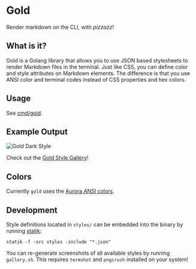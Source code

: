 # Gold

Render markdown on the CLI, with _pizzazz_!

## What is it?

Gold is a Golang library that allows you to use JSON based stylesheets to
render Markdown files in the terminal. Just like CSS, you can define color and
style attributes on Markdown elements. The difference is that you use ANSI
color and terminal codes instead of CSS properties and hex colors.

## Usage

See [cmd/gold](cmd/gold/).

## Example Output

![Gold Dark Style](https://github.com/charmbracelet/gold/raw/master/styles/gallery/dark.png)

Check out the [Gold Style Gallery](https://github.com/charmbracelet/gold/blob/master/styles/gallery/README.md)!

## Colors

Currently `gold` uses the [Aurora ANSI colors](https://godoc.org/github.com/logrusorgru/aurora#Index).

## Development

Style definitions located in `styles/` can be embedded into the binary by
running [statik](https://github.com/rakyll/statik):

```console
statik -f -src styles -include "*.json"
```

You can re-generate screenshots of all available styles by running `gallery.sh`.
This requires `termshot` and `pngcrush` installed on your system!
